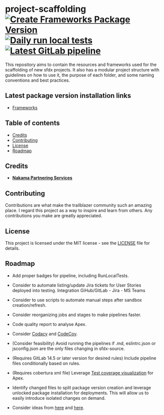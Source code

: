 # project-scaffolding [![Create Frameworks Package Version](https://github.com/Nakama-Partnering-Services/project-scaffolding/actions/workflows/create-frameworks-package-version.yml/badge.svg)](https://github.com/Nakama-Partnering-Services/project-scaffolding/actions/workflows/create-frameworks-package-version.yml) [![Daily run local tests](https://github.com/Nakama-Partnering-Services/project-scaffolding/actions/workflows/scheduled-tests.yml/badge.svg)](https://github.com/Nakama-Partnering-Services/project-scaffolding/actions/workflows/scheduled-tests.yml) [![Latest GitLab pipeline](https://gitlab.com/jdkgabri/project-scaffolding/badges/main/pipeline.svg)](https://gitlab.com/jdkgabri/project-scaffolding/-/commits/main)

This repository aims to contain the resources and frameworks used for the scaffolding of new sfdx projects. It also has a modular project structure with guidelines on how to use it, the purpose of each folder, and some naming conventions and best practices.

## Latest package version installation links

-   [Frameworks](https://login.salesforce.com/packaging/installPackage.apexp?p0=04t7Q000000cijoQAA)

## Table of contents

-   [Credits](#credits)
-   [Contributing](#contributing)
-   [License](#license)
-   [Roadmap](#roadmap)

## Credits

-   [**Nakama Partnering Services**](https://github.com/Nakama-Partnering-Services)

## Contributing

Contributions are what make the trailblazer community such an amazing place. I regard this project as a way to inspire and learn from others. Any contributions you make are greatly appreciated.

## License

This project is licensed under the MIT license - see the [LICENSE](/LICENSE) file for details.

## Roadmap

-   Add proper badges for pipeline, including RunLocalTests.

-   Consider to automate listing/update Jira tickets for User Stories deployed into testing. Integration GiHub/GitLab - Jira - MS Teams

-   Consider to use scripts to automate manual steps after sandbox creation/refresh.

-   Consider reorganizing jobs and stages to make pipelines faster.

-   Code quality report to analyse Apex.

-   Consider [Codacy](https://docs.codacy.com/coverage-reporter/) and [CodeCov](https://about.codecov.io/tool/gitlab-ci/).

-   (Consider feasibility) Avoid running the pipelines if .md, eslintrc.json or jsconfig.json are the only files changing in sfdx-source.

-   (Requires GitLab 14.5 or later version for desired rules) Include pipeline files conditionally based on rules.

-   (Requires cobertura xml file) Leverage [Test coverage visualization](https://docs.gitlab.com/ee/user/project/merge_requests/test_coverage_visualization.html) for Apex.

-   Identify changed files to split package version creation and leverage unlocked package installation for deployments. This will allow us to easily introduce isolated changes on demand.

-   Consider ideas from [here](https://github.com/dxatscale/dxatscale-template/blob/main/.gitlab-ci.yml) and [here](https://gitlab.com/sfdx/sfdx-cicd-template/-/blob/master/Salesforce.gitlab-ci.yml).
